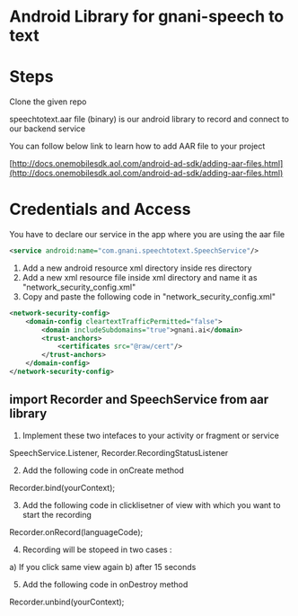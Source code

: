 # Android Library for gnani-speech to text




# Steps

Clone the given repo 

 speechtotext.aar file (binary) is our android library to record and connect to our backend service

You can follow below link to learn how to  add AAR file to your project

[http://docs.onemobilesdk.aol.com/android-ad-sdk/adding-aar-files.html](http://docs.onemobilesdk.aol.com/android-ad-sdk/adding-aar-files.html)

# Credentials and Access

You have to declare our service in the app where you are using the aar file
```xml
<service android:name="com.gnani.speechtotext.SpeechService"/>
```
1) Add a new android resource xml directory inside res directory
2) Add a new xml resource file inside xml directory and name it as "network_security_config.xml"
3) Copy and paste the following code in "network_security_config.xml"
```xml
<network-security-config>
    <domain-config cleartextTrafficPermitted="false">
        <domain includeSubdomains="true">gnani.ai</domain>
        <trust-anchors>
            <certificates src="@raw/cert"/>
        </trust-anchors>
    </domain-config>
</network-security-config>


```
## import Recorder and SpeechService from aar library
1.  Implement these two intefaces to your activity or fragment or service

SpeechService.Listener, Recorder.RecordingStatusListener

2.  Add the following code in onCreate method

Recorder.bind(yourContext);

3.  Add the following code in clicklisetner of view with which you want to start the recording

Recorder.onRecord(languageCode);

4.  Recording will be stopeed in two cases :

a) If you click same view again b) after 15 seconds

5.  Add the following code in onDestroy method

Recorder.unbind(yourContext);




